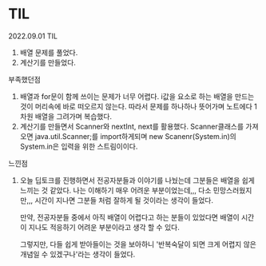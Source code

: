 # TIL
2022.09.01 TIL
1) 배열 문제를 풀었다.
2) 계산기를 만들었다.

부족했던점

1. 배열과 for문이 함께 쓰이는 문제가 너무 어렵다.
   i값을 요소로 하는 배열을 만드는 것이 머리속에 바로 떠오르지 않는다.
   따라서 문제를 하나하나 뜻어가며 노트에다 1차원 배열을 그려가며 복습했다.
2. 계산기를 만들면서 Scanner와 nextInt, next를 활용했다.
   Scanner클래스를 가져오면 java.util.Scanner;를 import하게되며
   new Scanenr(System.in)의 System.in은 입력을 위한 스트림이이다.

느낀점
1. 오늘 딥토크를 진행하면서 전공자분들과 이야기를 나눴는데 그분들은
   배열을 쉽게 느끼는 것 같았다. 나는 이해하기 매우 어려운 부분이었는데,,,
   다소 민망스러웠지만,,, 시간이 지나면 그분들 처럼 잘하게 될 것이라는 생각이 들었다.

   만약, 전공자분들 중에서 아직 배열이 어렵다고 하는 분들이 있었다면 배열이
   시간이 지나도 적응하기 어려운 부분이라고 생각 할 수 있다.

   그렇지만, 다들 쉽게 받아들이는 것을 보아하니 '반복숙달이 되면
   크게 어렵지 않은 개념일 수 있겠구나'라는 생각이 들었다.